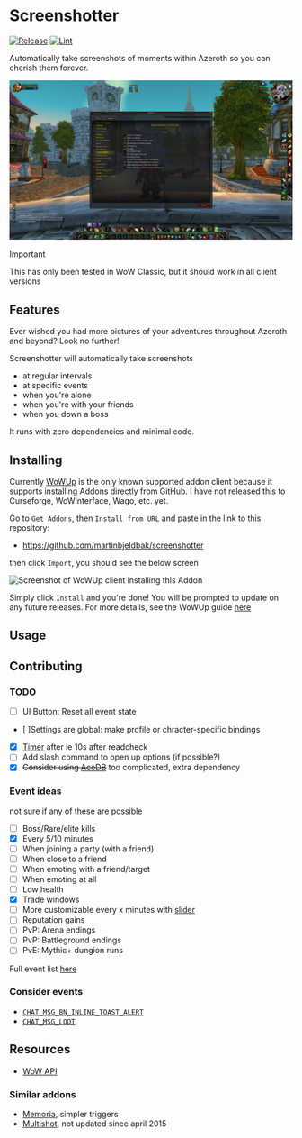 # Screenshotter
[![Release](https://github.com/martinbjeldbak/screenshotter/actions/workflows/release.yml/badge.svg)](https://github.com/martinbjeldbak/screenshotter/actions/workflows/release.yml)
[![Lint](https://github.com/martinbjeldbak/screenshotter/actions/workflows/lint.yml/badge.svg)](https://github.com/martinbjeldbak/screenshotter/actions/workflows/lint.yml)

Automatically take screenshots of moments within Azeroth so you can cherish
them forever.

![Screenshotter overview](.previews/overview.jpg)

> [!IMPORTANT]
> This has only been tested in WoW Classic, but it should work in all client versions

## Features

Ever wished you had more pictures of your adventures throughout Azeroth and
beyond? Look no further!

Screenshotter will automatically take screenshots

- at regular intervals
- at specific events
- when you're alone
- when you're with your friends
- when you down a boss

It runs with zero dependencies and minimal code.

## Installing

Currently [WoWUp] is the only known supported addon client because it supports
installing Addons directly from GitHub. I have not released this to Curseforge,
WoWInterface, Wago, etc. yet.

Go to `Get Addons`, then `Install from URL` and paste in the link to this
repository:

- <https://github.com/martinbjeldbak/screenshotter>

then click `Import`, you should see the below screen

![Screenshot of WoWUp client installing this Addon](https://github.com/martinbjeldbak/screenshotter/assets/823316/25b92bbd-03aa-422d-abe9-10f68a0b1752)

Simply click `Install` and you're done! You will be prompted to update on any future releases. For more details, see the WoWUp guide [here][wowup-get-addons]

## Usage


## Contributing

### TODO

- [ ] UI Button: Reset all event state
- [ ]Settings are global: make profile or chracter-specific bindings
- [x] [Timer](https://wowpedia.fandom.com/wiki/API_C_Timer.After) after ie 10s after readcheck
- [ ] Add slash command to open up options (if possible?)
- [x] ~~Consider using [AceDB](https://www.wowace.com/projects/ace3)~~ too complicated, extra dependency

### Event ideas

not sure if any of these are possible

- [ ] Boss/Rare/elite kills
- [x] Every 5/10 minutes
- [ ] When joining a party (with a friend)
- [ ] When close to a friend
- [ ] When emoting with a friend/target
- [ ] When emoting at all
- [ ] Low health
- [x] Trade windows
- [ ] More customizable every x minutes with [slider](https://wowpedia.fandom.com/wiki/API_Slider_SetStepsPerPage)
- [ ] Reputation gains
- [ ] PvP: Arena endings
- [ ] PvP: Battleground endings
- [ ] PvE: Mythic+ dungion runs

Full event list [here](https://wowwiki-archive.fandom.com/wiki/Events_A-Z_(full_list))

### Consider events

- [`CHAT_MSG_BN_INLINE_TOAST_ALERT`](https://wowpedia.fandom.com/wiki/CHAT_MSG_BN_INLINE_TOAST_ALERT)
- [`CHAT_MSG_LOOT`](https://wowpedia.fandom.com/wiki/CHAT_MSG_LOOT)

## Resources

- [WoW API](https://github.com/Gethe/wow-ui-source)

### Similar addons

- [Memoria](https://www.curseforge.com/wow/addons/memoria), simpler triggers
- [Multishot](https://www.wowinterface.com/downloads/info9590-MultishotScreenshot.html), not updated since april 2015

[WoWUp]: https://wowup.io/
[wowup-get-addons]: https://wowup.io/guide/get-addons/overview
